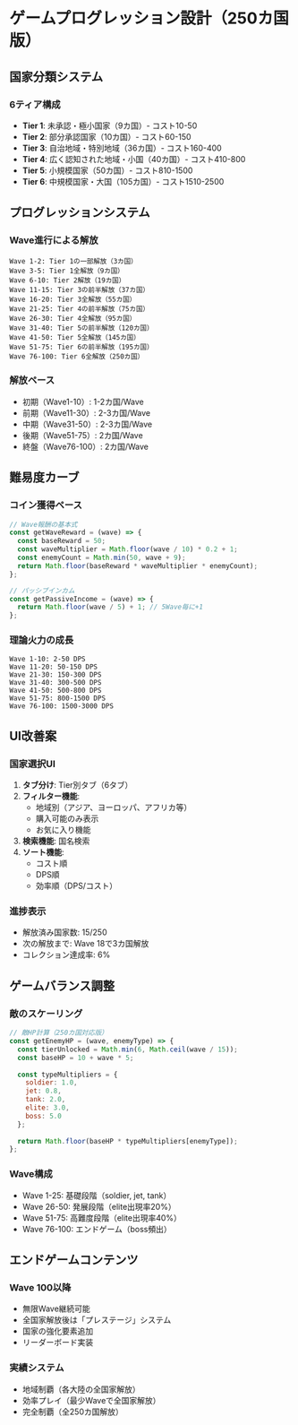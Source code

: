 # ゲームプログレッション設計（250カ国版）

## 国家分類システム

### 6ティア構成
- **Tier 1**: 未承認・極小国家（9カ国）- コスト10-50
- **Tier 2**: 部分承認国家（10カ国）- コスト60-150
- **Tier 3**: 自治地域・特別地域（36カ国）- コスト160-400
- **Tier 4**: 広く認知された地域・小国（40カ国）- コスト410-800
- **Tier 5**: 小規模国家（50カ国）- コスト810-1500
- **Tier 6**: 中規模国家・大国（105カ国）- コスト1510-2500

## プログレッションシステム

### Wave進行による解放
```
Wave 1-2: Tier 1の一部解放（3カ国）
Wave 3-5: Tier 1全解放（9カ国）
Wave 6-10: Tier 2解放（19カ国）
Wave 11-15: Tier 3の前半解放（37カ国）
Wave 16-20: Tier 3全解放（55カ国）
Wave 21-25: Tier 4の前半解放（75カ国）
Wave 26-30: Tier 4全解放（95カ国）
Wave 31-40: Tier 5の前半解放（120カ国）
Wave 41-50: Tier 5全解放（145カ国）
Wave 51-75: Tier 6の前半解放（195カ国）
Wave 76-100: Tier 6全解放（250カ国）
```

### 解放ペース
- 初期（Wave1-10）: 1-2カ国/Wave
- 前期（Wave11-30）: 2-3カ国/Wave
- 中期（Wave31-50）: 2-3カ国/Wave
- 後期（Wave51-75）: 2カ国/Wave
- 終盤（Wave76-100）: 2カ国/Wave

## 難易度カーブ

### コイン獲得ペース
```javascript
// Wave報酬の基本式
const getWaveReward = (wave) => {
  const baseReward = 50;
  const waveMultiplier = Math.floor(wave / 10) * 0.2 + 1;
  const enemyCount = Math.min(50, wave + 9);
  return Math.floor(baseReward * waveMultiplier * enemyCount);
};

// パッシブインカム
const getPassiveIncome = (wave) => {
  return Math.floor(wave / 5) + 1; // 5Wave毎に+1
};
```

### 理論火力の成長
```
Wave 1-10: 2-50 DPS
Wave 11-20: 50-150 DPS
Wave 21-30: 150-300 DPS
Wave 31-40: 300-500 DPS
Wave 41-50: 500-800 DPS
Wave 51-75: 800-1500 DPS
Wave 76-100: 1500-3000 DPS
```

## UI改善案

### 国家選択UI
1. **タブ分け**: Tier別タブ（6タブ）
2. **フィルター機能**:
   - 地域別（アジア、ヨーロッパ、アフリカ等）
   - 購入可能のみ表示
   - お気に入り機能
3. **検索機能**: 国名検索
4. **ソート機能**:
   - コスト順
   - DPS順
   - 効率順（DPS/コスト）

### 進捗表示
- 解放済み国家数: 15/250
- 次の解放まで: Wave 18で3カ国解放
- コレクション達成率: 6%

## ゲームバランス調整

### 敵のスケーリング
```javascript
// 敵HP計算（250カ国対応版）
const getEnemyHP = (wave, enemyType) => {
  const tierUnlocked = Math.min(6, Math.ceil(wave / 15));
  const baseHP = 10 + wave * 5;
  
  const typeMultipliers = {
    soldier: 1.0,
    jet: 0.8,
    tank: 2.0,
    elite: 3.0,
    boss: 5.0
  };
  
  return Math.floor(baseHP * typeMultipliers[enemyType]);
};
```

### Wave構成
- Wave 1-25: 基礎段階（soldier, jet, tank）
- Wave 26-50: 発展段階（elite出現率20%）
- Wave 51-75: 高難度段階（elite出現率40%）
- Wave 76-100: エンドゲーム（boss頻出）

## エンドゲームコンテンツ

### Wave 100以降
- 無限Wave継続可能
- 全国家解放後は「プレステージ」システム
- 国家の強化要素追加
- リーダーボード実装

### 実績システム
- 地域制覇（各大陸の全国家解放）
- 効率プレイ（最少Waveで全国家解放）
- 完全制覇（全250カ国解放）